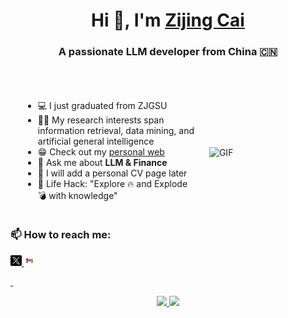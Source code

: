 <h1 align="center">Hi 👋, I'm <a href="https://aaronzijingcai.github.io/" target="blank">Zijing Cai</a></h1>

<h3 align="center">A passionate LLM developer from China 🇨🇳</h3>

<br/>





<div style="display: flex; align-items: center; justify-content: center; margin: 20px;">
  <div>
    <ul>
      <li>💻 I just graduated from ZJGSU</li>
      <li>👨‍💻 My research interests span information retrieval, data mining, and artificial general intelligence</li>
      <li>😁 Check out my <a href="https://aaronzijingcai.github.io/">personal web</a></li>
      <li>💬 Ask me about <strong>LLM & Finance</strong></li>
      <li>📄 I will add a personal CV page later</li>
      <li>🎯 Life Hack: "Explore 🔥 and Explode 💣 with knowledge"</li>
    </ul>
  </div>
  <img src="https://media.giphy.com/media/SWoSkN6DxTszqIKEqv/giphy.gif" alt="GIF" style="width: 400px; height: auto; margin-left: 20px;">
</div>


<h3> 📫 How to reach me: </h3>

<p align="left">
    <a href="https://x.com/Zijing_Cai_"> <img src="pic/twitter.png" width="3.5%"/>
    <a href="aaron.zijingcai@gmail.com"> <img src="pic/google.png" width="3.5%"/>
</p>&nbsp;

<p align="center">
   <a href="https://github.com/Aaronzijingcai">
      <img height="165em" src="https://github-readme-stats.vercel.app/api?username=Aaronzijingcai&theme=buefy&show_icons=true" />
   </a>
   <a href="https://github.com/Aaronzijingcai">
      <img height="165em" src="https://github-readme-stats.vercel.app/api/top-langs/?username=Aaronzijingcai&theme=buefy&layout=compact" />
   </a>
</p>
